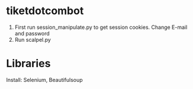 # tiketdotcombot
1. First run session_manipulate.py to get session cookies. Change E-mail and password
2. Run scalpel.py
# Libraries
Install: Selenium, Beautifulsoup
